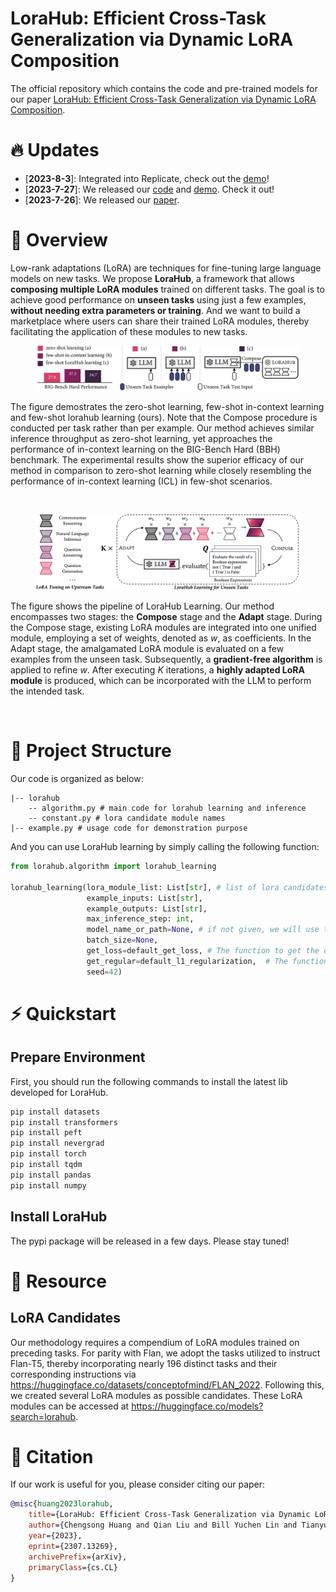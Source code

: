 # LoraHub: Efficient Cross-Task Generalization via Dynamic LoRA Composition

The official repository which contains the code and pre-trained models for our paper [LoraHub: Efficient Cross-Task Generalization via Dynamic LoRA Composition](https://arxiv.org/abs/2307.13269).


# 🔥 Updates
- [**2023-8-3**]: Integrated into Replicate, check out the [demo](https://replicate.com/cjwbw/lorahub)!
- [**2023-7-27**]: We released our [code](https://github.com/sail-sg/lorahub) and [demo](https://huggingface.co/spaces/sail/lorahub). Check it out!
- [**2023-7-26**]: We released our [paper](https://arxiv.org/abs/2307.13269).


# 🏴󠁶󠁵󠁭󠁡󠁰󠁿 Overview

Low-rank adaptations (LoRA) are techniques for fine-tuning large language models on new tasks. We propose **LoraHub**, a framework that allows **composing multiple LoRA modules** trained on different tasks. The goal is to achieve good performance on **unseen tasks** using just a few examples, **without needing extra parameters or training**. And we want to build a marketplace where users can share their trained LoRA modules, thereby facilitating the application of these modules to new tasks.

<figure style="text-align:center">
  <img src="./figure/overview.jpg">
</figure>

The figure demostrates the zero-shot learning, few-shot in-context learning and few-shot lorahub learning (ours). Note that the Compose procedure is conducted per task rather than per example. Our method achieves similar inference throughput as zero-shot learning, yet approaches the performance of in-context learning on the BIG-Bench Hard (BBH) benchmark. The experimental results show the superior efficacy of our method in comparison to zero-shot learning while closely resembling the performance of in-context learning (ICL) in few-shot scenarios.

<br>

<figure style="text-align:center">
  <img src="./figure/pipeline.jpg">
</figure>

The figure shows the pipeline of LoraHub Learning. Our method encompasses two stages: the <strong>Compose</strong> stage and the <strong>Adapt</strong> stage. During the Compose stage, existing LoRA modules are integrated into one unified module, employing a set of weights, denoted as <em>w</em>, as coefficients. In the Adapt stage, the amalgamated LoRA module is evaluated on a few examples from the unseen task. Subsequently, a <strong>gradient-free algorithm</strong> is applied to refine <em>w</em>. After executing <em>K</em> iterations, a <strong>highly adapted LoRA module</strong> is produced, which can be incorporated with the LLM to perform the intended task.

<br>


# 🌲 Project Structure

Our code is organized as below:
``` shell
|-- lorahub
    -- algorithm.py # main code for lorahub learning and inference
    -- constant.py # lora candidate module names
|-- example.py # usage code for demonstration purpose
```

And you can use LoraHub learning by simply calling the following function:

``` python
from lorahub.algorithm import lorahub_learning

lorahub_learning(lora_module_list: List[str], # list of lora candidates
                 example_inputs: List[str],
                 example_outputs: List[str],
                 max_inference_step: int, 
                 model_name_or_path=None, # if not given, we will use the model_name_or_path in lora config
                 batch_size=None, 
                 get_loss=default_get_loss, # The function to get the objective for optimiztion, use loss as default (can be changed to something like acc. or similarity)
                 get_regular=default_l1_regularization,  # The function to get regularization term for the weight, use 0.05*|w_i| as default
                 seed=42)
```


# ⚡️ Quickstart

## Prepare Environment

First, you should run the following commands to install the latest lib developed for LoraHub.

```python
pip install datasets
pip install transformers
pip install peft
pip install nevergrad
pip install torch
pip install tqdm
pip install pandas
pip install numpy
```

## Install LoraHub

The pypi package will be released in a few days. Please stay tuned!

# 🏰 Resource

## LoRA Candidates

Our methodology requires a compendium of LoRA modules trained on preceding tasks. For parity with Flan, we adopt the tasks utilized to instruct Flan-T5, thereby incorporating nearly 196 distinct tasks and their corresponding instructions via https://huggingface.co/datasets/conceptofmind/FLAN_2022. Following this, we created several LoRA modules as possible candidates. These LoRA modules can be accessed at https://huggingface.co/models?search=lorahub.

# 💬 Citation

If our work is useful for you, please consider citing our paper:

```bibtex
@misc{huang2023lorahub,
    title={LoraHub: Efficient Cross-Task Generalization via Dynamic LoRA Composition}, 
    author={Chengsong Huang and Qian Liu and Bill Yuchen Lin and Tianyu Pang and Chao Du and Min Lin},
    year={2023},
    eprint={2307.13269},
    archivePrefix={arXiv},
    primaryClass={cs.CL}
}
```
